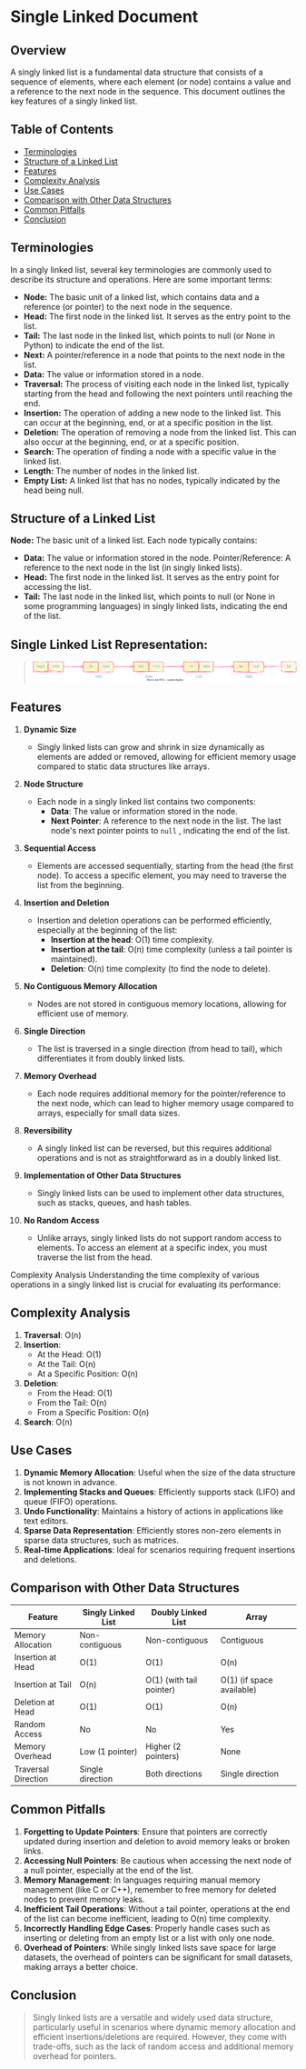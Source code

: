 # Single Linked Document

## Overview

A singly linked list is a fundamental data structure that consists of a sequence of elements, where each element (or node) contains a value and a reference to the next node in the sequence. This document outlines the key features of a singly linked list.

## Table of Contents

- [Terminologies](#terminologies)
- [Structure of a Linked List](#structure-of-a-linked-list)
- [Features](#features)
- [Complexity Analysis](#complexity-analysis)
- [Use Cases](#use-cases)
- [Comparison with Other Data Structures](#comparison-with-other-data-structures)
- [Common Pitfalls](#common-pitfalls)
- [Conclusion](#conclusion)

## Terminologies

In a singly linked list, several key terminologies are commonly used to describe its structure and operations. 
Here are some important terms:

- **Node:** The basic unit of a linked list, which contains data and a reference (or pointer) to the next node in the sequence.
- **Head:** The first node in the linked list. It serves as the entry point to the list.
- **Tail:** The last node in the linked list, which points to null (or None in Python) to indicate the end of the list.
- **Next:** A pointer/reference in a node that points to the next node in the list.
- **Data:** The value or information stored in a node.
- **Traversal:** The process of visiting each node in the linked list, typically starting from the head and following the next pointers until reaching the end.
- **Insertion:** The operation of adding a new node to the linked list. This can occur at the beginning, end, or at a specific position in the list.
- **Deletion:** The operation of removing a node from the linked list. This can also occur at the beginning, end, or at a specific position.
- **Search:** The operation of finding a node with a specific value in the linked list.
- **Length:** The number of nodes in the linked list.
- **Empty List:** A linked list that has no nodes, typically indicated by the head being null.

## Structure of a Linked List
**Node:**  The basic unit of a linked list. Each node typically contains:
- **Data:** The value or information stored in the node.
Pointer/Reference: A reference to the next node in the list (in singly linked lists).
- **Head:** The first node in the linked list. It serves as the entry point for accessing the list.
- **Tail:** The last node in the linked list, which points to null (or None in some programming languages) in singly linked lists, indicating the end of the list.


## Single Linked List Representation:
>![LinkedList](/images/linked%20list/Single%20Linked%20List.svg)

## Features

1. **Dynamic Size**
   - Singly linked lists can grow and shrink in size dynamically as elements are added or removed, allowing for efficient memory usage compared to static data structures like arrays.

2. **Node Structure**
   - Each node in a singly linked list contains two components:
     - **Data**: The value or information stored in the node.
     - **Next Pointer**: A reference to the next node in the list. The last node's next pointer points to `null` , indicating the end of the list.

3. **Sequential Access**
   - Elements are accessed sequentially, starting from the head (the first node). To access a specific element, you may need to traverse the list from the beginning.

4. **Insertion and Deletion**
   - Insertion and deletion operations can be performed efficiently, especially at the beginning of the list:
     - **Insertion at the head**: O(1) time complexity.
     - **Insertion at the tail**: O(n) time complexity (unless a tail pointer is maintained).
     - **Deletion**: O(n) time complexity (to find the node to delete).

5. **No Contiguous Memory Allocation**
   - Nodes are not stored in contiguous memory locations, allowing for efficient use of memory.

6. **Single Direction**
   - The list is traversed in a single direction (from head to tail), which differentiates it from doubly linked lists.

7. **Memory Overhead**
   - Each node requires additional memory for the pointer/reference to the next node, which can lead to higher memory usage compared to arrays, especially for small data sizes.

8. **Reversibility**
   - A singly linked list can be reversed, but this requires additional operations and is not as straightforward as in a doubly linked list.

9. **Implementation of Other Data Structures**
   - Singly linked lists can be used to implement other data structures, such as stacks, queues, and hash tables.

10. **No Random Access**
    - Unlike arrays, singly linked lists do not support random access to elements. To access an element at a specific index, you must traverse the list from the head.

Complexity Analysis
Understanding the time complexity of various operations in a singly linked list is crucial for evaluating its performance:

## Complexity Analysis

1. **Traversal**: O(n)
2. **Insertion**:
   - At the Head: O(1)
   - At the Tail: O(n)
   - At a Specific Position: O(n)
3. **Deletion**:
   - From the Head: O(1)
   - From the Tail: O(n)
   - From a Specific Position: O(n)
4. **Search**: O(n)

## Use Cases

1. **Dynamic Memory Allocation**: Useful when the size of the data structure is not known in advance.
2. **Implementing Stacks and Queues**: Efficiently supports stack (LIFO) and queue (FIFO) operations.
3. **Undo Functionality**: Maintains a history of actions in applications like text editors.
4. **Sparse Data Representation**: Efficiently stores non-zero elements in sparse data structures, such as matrices.
5. **Real-time Applications**: Ideal for scenarios requiring frequent insertions and deletions.

## Comparison with Other Data Structures

| Feature                     | Singly Linked List    | Doubly Linked List       | Array                     |
|-----------------------------|-----------------------|--------------------------|---------------------------|
| Memory Allocation           | Non-contiguous        | Non-contiguous           | Contiguous                |
| Insertion at Head           | O(1)                  | O(1)                     | O(n)                      |
| Insertion at Tail           | O(n)                  | O(1) (with tail pointer) | O(1) (if space available) |
| Deletion at Head            | O(1)                  | O(1)                     | O(n)                      |
| Random Access               | No                    | No                       | Yes                       |
| Memory Overhead             | Low (1 pointer)       | Higher (2 pointers)      | None                      |
| Traversal Direction         | Single direction      | Both directions          | Single direction          |

## Common Pitfalls

1. **Forgetting to Update Pointers**: Ensure that pointers are correctly updated during insertion and deletion to avoid memory leaks or broken links.
2. **Accessing Null Pointers**: Be cautious when accessing the next node of a null pointer, especially at the end of the list.
3. **Memory Management**: In languages requiring manual memory management (like C or C++), remember to free memory for deleted nodes to prevent memory leaks.
4. **Inefficient Tail Operations**: Without a tail pointer, operations at the end of the list can become inefficient, leading to O(n) time complexity.
5. **Incorrectly Handling Edge Cases**: Properly handle cases such as inserting or deleting from an empty list or a list with only one node.
6. **Overhead of Pointers**: While singly linked lists save space for large datasets, the overhead of pointers can be significant for small datasets, making arrays a better choice.

## Conclusion

> Singly linked lists are a versatile and widely used data structure, particularly useful in scenarios where dynamic memory allocation and efficient insertions/deletions are required. However, they come with trade-offs, such as the lack of random access and additional memory overhead for pointers.
